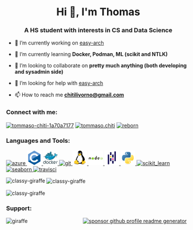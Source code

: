 <h1 align="center">Hi 👋, I'm Thomas</h1>
<h3 align="center">A HS student with interests in CS and Data Science</h3>

- 🔭 I’m currently working on [easy-arch](https://github.com/classy-giraffe/easy-arch)

- 🌱 I’m currently learning **Docker, Podman, ML (scikit and NTLK)**

- 👯 I’m looking to collaborate on **pretty much anything (both developing and sysadmin side)**

- 🤝 I’m looking for help with [easy-arch](https://github.com/classy-giraffe/easy-arch)

- 📫 How to reach me **chitilivorno@gmail.com**

<h3 align="left">Connect with me:</h3>
<p align="left">
<a href="https://linkedin.com/in/tommaso-chiti-1a70a7177" target="blank"><img align="center" src="https://raw.githubusercontent.com/rahuldkjain/github-profile-readme-generator/master/src/images/icons/Social/linked-in-alt.svg" alt="tommaso-chiti-1a70a7177" height="30" width="40" /></a>
<a href="https://instagram.com/tommaso.chiti" target="blank"><img align="center" src="https://raw.githubusercontent.com/rahuldkjain/github-profile-readme-generator/master/src/images/icons/Social/instagram.svg" alt="tommaso.chiti" height="30" width="40" /></a>
<a href="https://discord.gg/reborn" target="blank"><img align="center" src="https://raw.githubusercontent.com/rahuldkjain/github-profile-readme-generator/master/src/images/icons/Social/discord.svg" alt="reborn" height="30" width="40" /></a>
</p>

<h3 align="left">Languages and Tools:</h3>
<p align="left"> <a href="https://azure.microsoft.com/en-in/" target="_blank" rel="noreferrer"> <img src="https://www.vectorlogo.zone/logos/microsoft_azure/microsoft_azure-icon.svg" alt="azure" width="40" height="40"/> </a> <a href="https://www.cprogramming.com/" target="_blank" rel="noreferrer"> <img src="https://raw.githubusercontent.com/devicons/devicon/master/icons/c/c-original.svg" alt="c" width="40" height="40"/> </a> <a href="https://www.docker.com/" target="_blank" rel="noreferrer"> <img src="https://raw.githubusercontent.com/devicons/devicon/master/icons/docker/docker-original-wordmark.svg" alt="docker" width="40" height="40"/> </a> <a href="https://git-scm.com/" target="_blank" rel="noreferrer"> <img src="https://www.vectorlogo.zone/logos/git-scm/git-scm-icon.svg" alt="git" width="40" height="40"/> </a> <a href="https://www.linux.org/" target="_blank" rel="noreferrer"> <img src="https://raw.githubusercontent.com/devicons/devicon/master/icons/linux/linux-original.svg" alt="linux" width="40" height="40"/> </a> <a href="https://nodejs.org" target="_blank" rel="noreferrer"> <img src="https://raw.githubusercontent.com/devicons/devicon/master/icons/nodejs/nodejs-original-wordmark.svg" alt="nodejs" width="40" height="40"/> </a> <a href="https://pandas.pydata.org/" target="_blank" rel="noreferrer"> <img src="https://raw.githubusercontent.com/devicons/devicon/2ae2a900d2f041da66e950e4d48052658d850630/icons/pandas/pandas-original.svg" alt="pandas" width="40" height="40"/> </a> <a href="https://www.python.org" target="_blank" rel="noreferrer"> <img src="https://raw.githubusercontent.com/devicons/devicon/master/icons/python/python-original.svg" alt="python" width="40" height="40"/> </a> <a href="https://scikit-learn.org/" target="_blank" rel="noreferrer"> <img src="https://upload.wikimedia.org/wikipedia/commons/0/05/Scikit_learn_logo_small.svg" alt="scikit_learn" width="40" height="40"/> </a> <a href="https://seaborn.pydata.org/" target="_blank" rel="noreferrer"> <img src="https://seaborn.pydata.org/_images/logo-mark-lightbg.svg" alt="seaborn" width="40" height="40"/> </a> <a href="https://travis-ci.org" target="_blank" rel="noreferrer"> <img src="https://www.vectorlogo.zone/logos/travis-ci/travis-ci-icon.svg" alt="travisci" width="40" height="40"/> </a> </p>

<p><img align="left" src="https://github-readme-stats.vercel.app/api/top-langs?username=classy-giraffe&show_icons=true&locale=en&layout=compact" alt="classy-giraffe" /></p>

<p>&nbsp;<img align="center" src="https://github-readme-stats.vercel.app/api?username=classy-giraffe&show_icons=true&locale=en" alt="classy-giraffe" /></p>

<p><img align="center" src="https://github-readme-streak-stats.herokuapp.com/?user=classy-giraffe&" alt="classy-giraffe" /></p>

<h3 align="left">Support:</h3>
<p><a href="https://www.buymeacoffee.com/giraffe"> <img align="left" src="https://cdn.buymeacoffee.com/buttons/v2/default-yellow.png" height="50" width="210" alt="giraffe" />
<a href="https://www.paypal.me/rahuldkjain/10"><img src="https://ionicabizau.github.io/badges/paypal.svg" alt="sponsor github profile readme generator"/>
</a>
</a></p><br><br>
